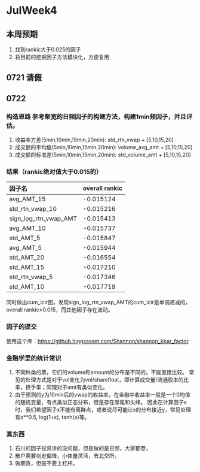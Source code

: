 # JulWeek4
## 本周预期
1. 找到rankic大于0.025的因子
2. 将目前的挖掘因子方法模块化，方便复用
## 0721 请假
## 0722
### 构造思路 参考聚宽的日频因子的构建方法，构建1min频因子，并且评估。<br>
1. 收益率方差(5min,10min,15min,20min): std_rtn_vwap + [5,10,15,20]
2. 成交额的平均值(5min,10min,15min,20min): volume_avg_amt + [5,10,15,20]
3. 成交额的标准差(5min,10min,15min,20min): std_volume_amt + [5,10,15,20] 
### 结果（rankic绝对值大于0.015的）

| 因子名                                 | overall rankic |
|:---------------------------------------|:---------------|
| avg_AMT_15                             | -0.015124      |
| std_rtn_vwap_10                        | -0.015216      |
| sign_log_rtn_vwap_AMT                  | -0.015413      |
| avg_AMT_10                             | -0.015737      |
| std_AMT_5                              | -0.015847      |
| avg_AMT_5                              | -0.015944      |
| std_AMT_20                             | -0.016554      |
| std_AMT_15                             | -0.017210      |
| std_rtn_vwap_5                         | -0.017346      |
| std_AMT_10                             | -0.017719      |
同时做出cum_icir图，发现sign_log_rtn_vwap_AMT的cum_icir是单调递减的，overall rankic>0.015，而其他因子存在波动。<br>
### 因子的提交
使用这个库：https://github.higgsasset.com/Shannon/shannon_kbar_factor 

### 金融学里的统计常识
1. 不同种类的票，它们的volume和amount的分布是不同的，不能直接比较。
常见的处理方式是对于vol变化为vol/sharefloat，即计算成交量/流通股本的比率，换手率；同理对于amt有类似变化。
2. 由于预测的y为10min后的vwap的收益率，在金融中收益率一般是一个0均值的随机变量，有点类似正态分布，但是存在厚尾和尖峰。
因此在计算因子x时，我们希望因子x不能有离群点，或者说尽可能让x的分布接近y，常见处理有x**0.5, log(1+x), tanh(x)等。
### 真东西
1. 石川的因子投资讲的没问题，但是做的是日频，大家都卷，
2. 散户需要剑走偏锋，小体量灵活，去北交所。
3. 做期货，但是不要上杠杆。